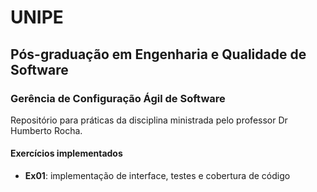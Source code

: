 # UNIPE

## Pós-graduação em Engenharia e Qualidade de Software

### Gerência de Configuração Ágil de Software

Repositório para práticas da disciplina ministrada pelo professor Dr Humberto Rocha.

#### Exercícios implementados

- **Ex01**: implementação de interface, testes e cobertura de código